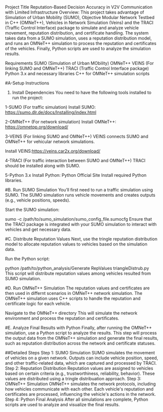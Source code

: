 Project Title
Reputation-Based Decision Accuracy in V2V Communication with Limited Infrastructure
Overview: 
This project takes advantage of Simulation of Urban Mobility (SUMO), Objective Modular Network Testbed in C++ (OMNeT++), Vehicles
in Network Simulation (Veins) and the TRACI (Traffic Control Interface) package to simulate and analyze vehicle movement, reputation distribution, and certificate handling. The system takes data from a SUMO simulation, uses a reputation distribution model, and runs an OMNeT++ simulation to process the reputation and certificates of the vehicles. Finally, Python scripts are used to analyze the simulation results.

Requirements
SUMO (Simulation of Urban MObility)
OMNeT++
VEINS (For linking SUMO and OMNeT++)
TRACI (Traffic Control Interface package)
Python 3.x and necessary libraries
C++ for OMNeT++ simulation scripts

#A-Setup Instructions

1. Install Dependencies
You need to have the following tools installed to run the project:

1-SUMO (For traffic simulation)
Install SUMO: https://sumo.dlr.de/docs/Installing/index.html


2-OMNeT++ (For network simulation)
Install OMNeT++: https://omnetpp.org/download/

3-VEINS (For linking SUMO and OMNeT++)
VEINS connects SUMO and OMNeT++ for vehicular network simulations.

Install VEINS:https://veins.car2x.org/download/

4-TRACI (For traffic interaction between SUMO and OMNeT++)
TRACI should be installed along with SUMO.

5-Python 3.x
Install Python: Python Official Site
Install required Python libraries.



#B. Run SUMO Simulation
You’ll first need to run a traffic simulation using SUMO. The SUMO simulation runs vehicle movements and creates outputs (e.g., vehicle positions, speeds).

Start the SUMO simulation:

sumo -c /path/to/sumo_simulation/sumo_config_file.sumocfg
Ensure that the TRACI package is integrated with your SUMO simulation to interact with vehicles and get necessary data.

#C. Distribute Reputation Values
Next, use the tringle reputation distribution model to allocate reputation values to vehicles based on the simulation data.

Run the Python script:

python /path/to/python_analysis/Generate RepValues triangleDistrub.py
This script will distribute reputation values among vehicles resulted from SUMO simulation.

#D. Run OMNeT++ Simulation
The reputation values and certificates are then used in differnt scenarios in OMNeT++ network simulation. The OMNeT++ simulation uses C++ scripts to handle the reputation and certificate logic for each vehicle.

Navigate to the OMNeT++ directory
This will simulate the network environment and process the reputation and certificates.

#E. Analyze Final Results with Python
Finally, after running the OMNeT++ simulation, use a Python script to analyze the results.
This step will process the output data from the OMNeT++ simulation and generate the final results, such as reputation distribution across the network and certificate statuses.

##Detailed Steps
Step 1: SUMO Simulation
SUMO simulates the movement of vehicles on a given network.
Outputs can include vehicle position, speed, and other traffic-related data, which are captured and processed by TRACI.
Step 2: Reputation Distribution
Reputation values are assigned to vehicles based on certain criteria (e.g., trustworthiness, reliability, behavior).
These values are distributed using a tringle distribuation approach.
Step 3: OMNeT++ Simulation
OMNeT++ simulates the network protocols, including how vehicles communicate with each other.
Each vehicle's reputation and certificates are processed, influencing the vehicle's actions in the network.
Step 4: Python Final Analysis
After all simulations are complete, Python scripts are used to analyze and visualize the final results.


